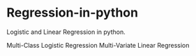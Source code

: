 # Regression-in-python
Logistic and Linear Regression in python. 

Multi-Class Logistic Regression 
Multi-Variate Linear Regression
